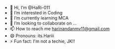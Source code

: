 - 👋 Hi, I’m @HaRi-011
- 👀 I’m interested in Coding
- 🌱 I’m currently learning MCA
- 💞️ I’m looking to collaborate on ...
- 📫 How to reach me harinandanmv11@gmail.com
- 😄 Pronouns: its.Hariii
- ⚡ Fun fact: I'm not a techie, JK!!

<!---
HaRi-011/HaRi-011 is a ✨ special ✨ repository because its `README.md` (this file) appears on your GitHub profile.
You can click the Preview link to take a look at your changes.
--->
